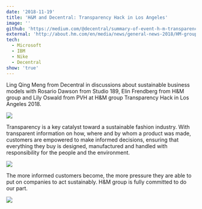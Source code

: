 ```yaml
---
date: '2018-11-19'
title: 'H&M and Decentral: Transparency Hack in Los Angeles'
image: ''
github: 'https://medium.com/@decentral/summary-of-event-h-m-transparency-hack-in-l-a-19fe6ea4e14b'
external: 'http://about.hm.com/en/media/news/general-news-2018/HM-group-Transparency-Hack.html'
tech:
  - Microsoft
  - IBM
  - Nike
  - Decentral
show: 'true'
---
```


Ling Qing Meng from Decentral in discussions about sustainable business models with Rosario Dawson from Studio 189, Elin Frendberg from H&M group and Lily Oswald from PVH at H&M group Transparency Hack in Los Angeles 2018.

![](https://s3-us-west-2.amazonaws.com/fireteam-alpha/https-decentral-solutions-cdn/DSC00762_preview.jpeg)

Transparency is a key catalyst toward a sustainable fashion industry. With transparent information on how, where and by whom a product was made, customers are empowered to make informed decisions, ensuring that everything they buy is designed, manufactured and handled with responsibility for the people and the environment.

![](https://s3-us-west-2.amazonaws.com/fireteam-alpha/https-decentral-solutions-cdn/DSC00440_preview.jpeg)

The more informed customers become, the more pressure they are able to put on companies to act sustainably. H&M group is fully committed to do our part.

![](https://s3-us-west-2.amazonaws.com/fireteam-alpha/https-decentral-solutions-cdn/DSC00496_preview.jpeg)
